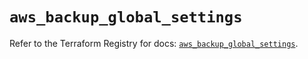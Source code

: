 # `aws_backup_global_settings`

Refer to the Terraform Registry for docs: [`aws_backup_global_settings`](https://registry.terraform.io/providers/hashicorp/aws/5.46.0/docs/resources/backup_global_settings).
